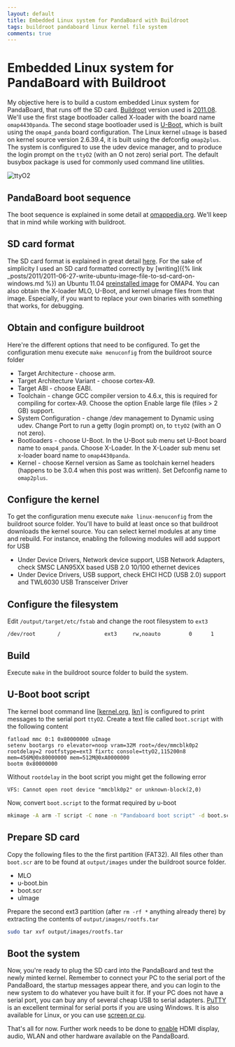 ```yaml
---
layout: default
title: Embedded Linux system for PandaBoard with Buildroot
tags: buildroot pandaboard linux kernel file system
comments: true
---
```

# Embedded Linux system for PandaBoard with Buildroot

My objective here is to build a custom embedded Linux system for PandaBoard, that runs off the SD card. [Buildroot](https://buildroot.org/) version used is [2011.08](https://buildroot.org/download.html). We'll use the first stage bootloader called X-loader with the board name `omap4430panda`. The second stage bootloader used is [U-Boot](http://www.denx.de/wiki/U-Boot), which is built using the `omap4_panda` board configuration. The Linux kernel `uImage` is based on kernel source version 2.6.39.4, it is built using the defconfig `omap2plus`. The system is configured to use the udev device manager, and to produce the login prompt on the `ttyO2` (with an O not zero) serial port. The default busybox package is used for commonly used command line utilities.

![ttyO2](/assets/img/buildroot-pandboard-ttyo2.jpg)

## PandaBoard boot sequence

The boot sequence is explained in some detail at [omappedia.org](http://omappedia.org/wiki/Bootloader_Project). We'll keep that in mind while working with buildroot.

## SD card format

The SD card format is explained in great detail [here](http://omappedia.org/wiki/Minimal-FS_SD_Configuration). For the sake of simplicity I used an SD card formatted correctly by [writing]({% link _posts/2011/2011-06-27-write-ubuntu-image-file-to-sd-card-on-windows.md %}) an Ubuntu 11.04 [preinstalled image](https://wiki.ubuntu.com/ARM/OMAP) for OMAP4. You can also obtain the X-loader MLO, U-Boot, and kernel uImage files from that image. Especially, if you want to replace your own binaries with something that works, for debugging.

## Obtain and configure buildroot

Here're the different options that need to be configured. To get the configuration menu execute `make menuconfig` from the buildroot source folder

* Target Architecture - choose arm.
* Target Architecture Variant - choose cortex-A9.
* Target ABI - choose EABI.
* Toolchain - change GCC compiler version to 4.6.x, this is required for compiling for cortex-A9. Choose the option Enable large file (files > 2 GB) support.
* System Configuration - change /dev management to Dynamic using udev. Change Port to run a getty (login prompt) on, to `ttyO2` (with an O not zero).
* Bootloaders - choose U-Boot. In the U-Boot sub menu set U-Boot board name to `omap4_panda`. Choose X-Loader. In the X-Loader sub menu set x-loader board name to `omap4430panda`.
* Kernel - choose Kernel version as Same as toolchain kernel headers (happens to be 3.0.4 when this post was written). Set Defconfig name to `omap2plus`.

## Configure the kernel

To get the configuration menu execute `make linux-menuconfig` from the buildroot source folder. You'll have to build at least once so that buildroot downloads the kernel source. You can select kernel modules at any time and rebuild. For instance, enabling the following modules will add support for USB

* Under Device Drivers, Network device support, USB Network Adapters, check SMSC LAN95XX based USB 2.0 10/100 ethernet devices
* Under Device Drivers, USB support, check EHCI HCD (USB 2.0) support and TWL6030 USB Transceiver Driver

## Configure the filesystem

Edit `/output/target/etc/fstab` and change the root filesystem to `ext3`

```text
/dev/root       /              ext3     rw,noauto         0      1
```

## Build

Execute `make` in the buildroot source folder to build the system.

## U-Boot boot script

The kernel boot command line [[kernel.org](http://www.kernel.org/doc/Documentation/kernel-parameters.txt), [lkn](http://oreilly.com/linux/excerpts/9780596100797/kernel-boot-command-line-parameter-reference.html)] is configured to print messages to the serial port `ttyO2`. Create a text file called `boot.script` with the following content

```text
fatload mmc 0:1 0x80000000 uImage
setenv bootargs ro elevator=noop vram=32M root=/dev/mmcblk0p2 rootdelay=2 rootfstype=ext3 fixrtc console=ttyO2,115200n8 mem=456M@0x80000000 mem=512M@0xA0000000
bootm 0x80000000
```

Without `rootdelay` in the boot script you might get the following error

```text
VFS: Cannot open root device "mmcblk0p2" or unknown-block(2,0)
```

Now, convert `boot.script` to the format required by u-boot

```bash
mkimage -A arm -T script -C none -n "Pandaboard boot script" -d boot.script boot.scr
```

## Prepare SD card

Copy the following files to the the first partition (FAT32). All files other than `boot.scr` are to be found at `output/images` under the buildroot source folder.

* MLO
* u-boot.bin
* boot.scr
* uImage

Prepare the second ext3 partition (after `rm -rf *` anything already there) by extracting the contents of `output/images/rootfs.tar`

```bash
sudo tar xvf output/images/rootfs.tar
```

## Boot the system

Now, you're ready to plug the SD card into the PandaBoard and test the newly minted kernel. Remember to connect your PC to the serial port of the PandaBoard, the startup messages appear there, and you can login to the new system to do whatever you have built it for. If your PC does not have a serial port, you can buy any of several cheap USB to serial adapters. [PuTTY](http://www.chiark.greenend.org.uk/~sgtatham/putty/) is an excellent terminal for serial ports if you are using Windows. It is also available for Linux, or you can use [screen or cu](http://www.arduino.cc/playground/Interfacing/LinuxTTY).

That's all for now. Further work needs to be done to [enable](http://elinux.org/Panda_How_to_kernel_3_0_rel) HDMI display, audio, WLAN and other hardware available on the PandaBoard.

